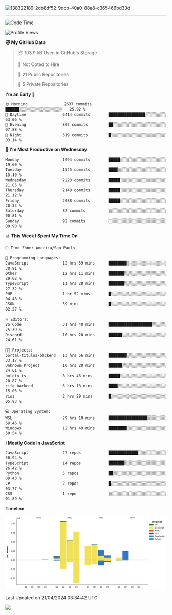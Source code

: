 
![138322189-2db8df52-9dcb-40a0-88a8-c365466bd33d](https://user-images.githubusercontent.com/89656623/214648213-d698ffe7-0c15-4728-8ac0-3e241011cc78.gif)

---

<!--START_SECTION:waka-->
![Code Time](http://img.shields.io/badge/Code%20Time-62%20hrs%2051%20mins-blue)

![Profile Views](http://img.shields.io/badge/Profile%20Views-11-blue)

**🐱 My GitHub Data** 

> 📦 103.9 kB Used in GitHub's Storage 
 > 
> 🚫 Not Opted to Hire
 > 
> 📜 21 Public Repositories 
 > 
> 🔑 5 Private Repositories 
 > 
**I'm an Early 🐤** 

```text
🌞 Morning                2637 commits        ██████░░░░░░░░░░░░░░░░░░░   25.92 % 
🌆 Daytime                6414 commits        ████████████████░░░░░░░░░   63.06 % 
🌃 Evening                802 commits         ██░░░░░░░░░░░░░░░░░░░░░░░   07.88 % 
🌙 Night                  319 commits         █░░░░░░░░░░░░░░░░░░░░░░░░   03.14 % 
```
📅 **I'm Most Productive on Wednesday** 

```text
Monday                   1994 commits        █████░░░░░░░░░░░░░░░░░░░░   19.60 % 
Tuesday                  1545 commits        ████░░░░░░░░░░░░░░░░░░░░░   15.19 % 
Wednesday                2223 commits        █████░░░░░░░░░░░░░░░░░░░░   21.85 % 
Thursday                 2148 commits        █████░░░░░░░░░░░░░░░░░░░░   21.12 % 
Friday                   2088 commits        █████░░░░░░░░░░░░░░░░░░░░   20.53 % 
Saturday                 82 commits          ░░░░░░░░░░░░░░░░░░░░░░░░░   00.81 % 
Sunday                   92 commits          ░░░░░░░░░░░░░░░░░░░░░░░░░   00.90 % 
```


📊 **This Week I Spent My Time On** 

```text
🕑︎ Time Zone: America/Sao_Paulo

💬 Programming Languages: 
JavaScript               12 hrs 59 mins      ████████░░░░░░░░░░░░░░░░░   30.91 % 
Other                    12 hrs 11 mins      ███████░░░░░░░░░░░░░░░░░░   29.02 % 
TypeScript               11 hrs 28 mins      ███████░░░░░░░░░░░░░░░░░░   27.32 % 
PHP                      1 hr 52 mins        █░░░░░░░░░░░░░░░░░░░░░░░░   04.48 % 
JSON                     59 mins             █░░░░░░░░░░░░░░░░░░░░░░░░   02.37 % 

🔥 Editors: 
VS Code                  31 hrs 40 mins      ███████████████████░░░░░░   75.39 % 
Discord                  10 hrs 20 mins      ██████░░░░░░░░░░░░░░░░░░░   24.61 % 

🐱‍💻 Projects: 
portal-titulos-backend   13 hrs 56 mins      ████████░░░░░░░░░░░░░░░░░   33.17 % 
Unknown Project          10 hrs 20 mins      ██████░░░░░░░░░░░░░░░░░░░   24.61 % 
boleto.ts                8 hrs 46 mins       █████░░░░░░░░░░░░░░░░░░░░   20.87 % 
cifa_backend             6 hrs 18 mins       ████░░░░░░░░░░░░░░░░░░░░░   15.03 % 
rios                     2 hrs 29 mins       █░░░░░░░░░░░░░░░░░░░░░░░░   05.93 % 

💻 Operating System: 
WSL                      29 hrs 10 mins      █████████████████░░░░░░░░   69.46 % 
Windows                  12 hrs 49 mins      ████████░░░░░░░░░░░░░░░░░   30.54 % 
```

**I Mostly Code in JavaScript** 

```text
JavaScript               27 repos            █████████████░░░░░░░░░░░░   50.94 % 
TypeScript               14 repos            ███████░░░░░░░░░░░░░░░░░░   26.42 % 
Python                   5 repos             ██░░░░░░░░░░░░░░░░░░░░░░░   09.43 % 
C#                       2 repos             █░░░░░░░░░░░░░░░░░░░░░░░░   03.77 % 
CSS                      1 repo              ░░░░░░░░░░░░░░░░░░░░░░░░░   01.89 % 
```



**Timeline**

![Lines of Code chart](https://raw.githubusercontent.com/NatanB4/NatanB4/main/assets/bar_graph.png)


 Last Updated on 21/04/2024 03:34:42 UTC
<!--END_SECTION:waka-->
    
  <a href="mailto:natanbarbosa027@gmail.com"><img src="https://img.shields.io/badge/Gmail-D14836?style=for-the-badge&logo=gmail&logoColor=white" target="_blank"></a>

